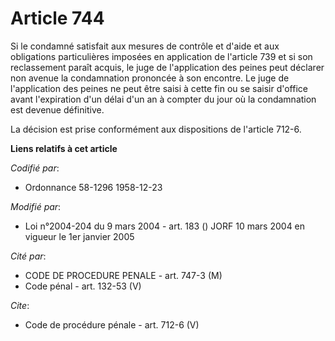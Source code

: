 # Article 744

Si le condamné satisfait aux mesures de contrôle et d'aide et aux obligations particulières imposées en application de
l'article 739 et si son reclassement paraît acquis, le juge de l'application des peines peut déclarer non avenue la
condamnation prononcée à son encontre. Le juge de l'application des peines ne peut être saisi à cette fin ou se saisir
d'office avant l'expiration d'un délai d'un an à compter du jour où la condamnation est devenue définitive. 

La décision est prise conformément aux dispositions de l'article 712-6.

**Liens relatifs à cet article**

_Codifié par_:

  - Ordonnance 58-1296 1958-12-23

_Modifié par_:

  - Loi n°2004-204 du 9 mars 2004 - art. 183 () JORF 10 mars 2004 en vigueur le 1er janvier 2005

_Cité par_:

  - CODE DE PROCEDURE PENALE - art. 747-3 (M)
  - Code pénal - art. 132-53 (V)

_Cite_:

  - Code de procédure pénale - art. 712-6 (V)
